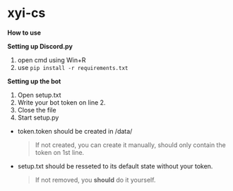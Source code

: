 # xyi-cs

**How to use**

**Setting up Discord.py**
1. open cmd using Win+R 
1. use `pip install -r requirements.txt`


**Setting up the bot**
1. Open setup.txt
1. Write your bot token on line 2.
1. Close the file
1. Start setup.py

- token.token should be created in /data/
    > If not created, you can create it manually, should only contain the token on 1st line.
- setup.txt should be resseted to its default state without your token.
    > If not removed, you **should** do it yourself.

